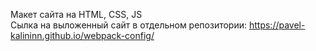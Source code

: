 Макет сайта на HTML, CSS, JS  
Сылка на выложенный сайт в отдельном репозитории: https://pavel-kalininn.github.io/webpack-config/  
